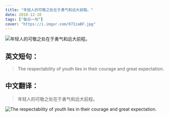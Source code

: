 ```yaml
---
title: "年轻人的可敬之处在于勇气和远大前程。"
date: 2018-12-10
tags: ["每日一句"]
cover: "https://i.imgur.com/07IzaBF.jpg"
---
```


![年轻人的可敬之处在于勇气和远大前程。](https://i.imgur.com/qh1h0SI.jpg)

## 英文短句：
> The respectability of youth lies in their courage and great expectation.

<!--more-->

## 中文翻译：
> 年轻人的可敬之处在于勇气和远大前程。

![The respectability of youth lies in their courage and great expectation.](https://i.imgur.com/WF6yTjA.jpg)


